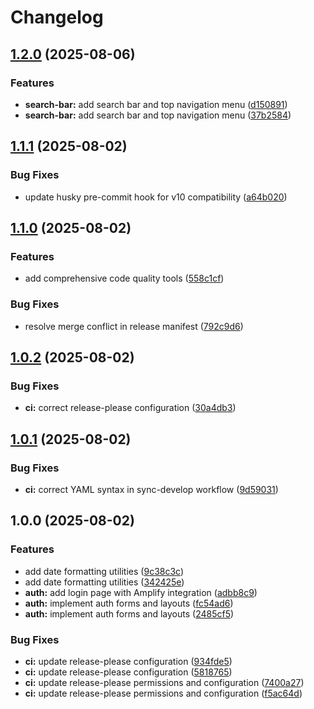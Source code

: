 # Changelog

## [1.2.0](https://github.com/ddessilvestri/ecommerce-nextjs/compare/v1.1.1...v1.2.0) (2025-08-06)


### Features

* **search-bar:** add search bar and top navigation menu ([d150891](https://github.com/ddessilvestri/ecommerce-nextjs/commit/d150891ef483f0efe3e41dad4c6a0a36b40f62b1))
* **search-bar:** add search bar and top navigation menu ([37b2584](https://github.com/ddessilvestri/ecommerce-nextjs/commit/37b2584bce3beb4c884ac54812b1674ec46f13a8))

## [1.1.1](https://github.com/ddessilvestri/ecommerce-nextjs/compare/v1.1.0...v1.1.1) (2025-08-02)


### Bug Fixes

* update husky pre-commit hook for v10 compatibility ([a64b020](https://github.com/ddessilvestri/ecommerce-nextjs/commit/a64b020afd8c30cc67d46b9cc9fc0342537915c7))

## [1.1.0](https://github.com/ddessilvestri/ecommerce-nextjs/compare/v1.0.2...v1.1.0) (2025-08-02)


### Features

* add comprehensive code quality tools ([558c1cf](https://github.com/ddessilvestri/ecommerce-nextjs/commit/558c1cf3eda2b990ad242de60fa05b44a73c21cc))


### Bug Fixes

* resolve merge conflict in release manifest ([792c9d6](https://github.com/ddessilvestri/ecommerce-nextjs/commit/792c9d62a5905877afe59cc9ef598bcc3f4420e4))

## [1.0.2](https://github.com/ddessilvestri/ecommerce-nextjs/compare/v1.0.1...v1.0.2) (2025-08-02)

### Bug Fixes

- **ci:** correct release-please configuration ([30a4db3](https://github.com/ddessilvestri/ecommerce-nextjs/commit/30a4db3d23031b6bc999fd495ed575a85962fa69))

## [1.0.1](https://github.com/ddessilvestri/ecommerce-nextjs/compare/v1.0.0...v1.0.1) (2025-08-02)

### Bug Fixes

- **ci:** correct YAML syntax in sync-develop workflow ([9d59031](https://github.com/ddessilvestri/ecommerce-nextjs/commit/9d590314a531edbf44aaf09596853424eb716ea7))

## 1.0.0 (2025-08-02)

### Features

- add date formatting utilities ([9c38c3c](https://github.com/ddessilvestri/ecommerce-nextjs/commit/9c38c3cffc0617da2e5cb8b51897b77aa570a943))
- add date formatting utilities ([342425e](https://github.com/ddessilvestri/ecommerce-nextjs/commit/342425e8147e6a1f92bd95479c6df40909468ac5))
- **auth:** add login page with Amplify integration ([adbb8c9](https://github.com/ddessilvestri/ecommerce-nextjs/commit/adbb8c9b47bdf129296963ee79a9c6bd5f10d352))
- **auth:** implement auth forms and layouts ([fc54ad6](https://github.com/ddessilvestri/ecommerce-nextjs/commit/fc54ad68a596f963929502c31bfa9d669b7ec934))
- **auth:** implement auth forms and layouts ([2485cf5](https://github.com/ddessilvestri/ecommerce-nextjs/commit/2485cf52a6c445e455ec56150372900169a9c449))

### Bug Fixes

- **ci:** update release-please configuration ([934fde5](https://github.com/ddessilvestri/ecommerce-nextjs/commit/934fde5f905864dfa064b01d7a75890d70da707f))
- **ci:** update release-please configuration ([5818765](https://github.com/ddessilvestri/ecommerce-nextjs/commit/58187655800e0aba23234e23dbb231244888adc5))
- **ci:** update release-please permissions and configuration ([7400a27](https://github.com/ddessilvestri/ecommerce-nextjs/commit/7400a2755c4d546558a786506a79c64169ce1903))
- **ci:** update release-please permissions and configuration ([f5ac64d](https://github.com/ddessilvestri/ecommerce-nextjs/commit/f5ac64dd0735facbbd5b0c36aa90828e376f763e))
